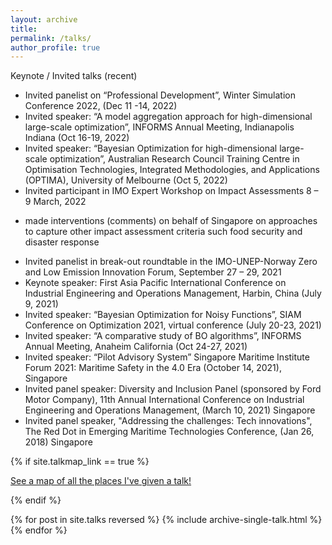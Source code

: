 ```yaml
---
layout: archive
title:
permalink: /talks/
author_profile: true
---
```




Keynote / Invited talks (recent)
* Invited panelist on “Professional Development”, Winter Simulation Conference 2022, (Dec 11 -14, 2022)
* Invited speaker: “A model aggregation approach for high-dimensional large-scale optimization”, INFORMS Annual Meeting, Indianapolis Indiana (Oct 16-19, 2022)
* Invited speaker: “Bayesian Optimization for high-dimensional large-scale optimization”, Australian Research Council Training Centre in Optimisation Technologies, Integrated Methodologies, and Applications (OPTIMA), University of Melbourne (Oct 5, 2022)
* Invited participant in IMO Expert Workshop on Impact Assessments 8 – 9 March, 2022
-	made interventions (comments) on behalf of Singapore on approaches to capture other impact assessment criteria such food security and disaster response
* Invited panelist in break-out roundtable in the IMO-UNEP-Norway Zero and Low Emission Innovation Forum, September 27 – 29, 2021
* Keynote speaker: First Asia Pacific International Conference on Industrial Engineering and Operations Management, Harbin, China (July 9, 2021)
* Invited speaker: “Bayesian Optimization for Noisy Functions”, SIAM Conference on Optimization 2021, virtual conference (July 20-23, 2021)
* Invited speaker: “A comparative study of BO algorithms”, INFORMS Annual Meeting, Anaheim California (Oct 24-27, 2021)
* Invited speaker: “Pilot Advisory System” Singapore Maritime Institute Forum 2021: Maritime Safety in the 4.0 Era (October 14, 2021), Singapore
* Invited panel speaker: Diversity and Inclusion Panel (sponsored by Ford Motor Company), 11th Annual International Conference on Industrial Engineering and Operations Management, (March 10, 2021) Singapore
* Invited panel speaker, "Addressing the challenges: Tech innovations", The Red Dot in Emerging Maritime Technologies Conference, (Jan 26, 2018) Singapore 



{% if site.talkmap_link == true %}

<p style="text-decoration:underline;"><a href="/talkmap.html">See a map of all the places I've given a talk!</a></p>

{% endif %}

{% for post in site.talks reversed %}
  {% include archive-single-talk.html %}
{% endfor %}
